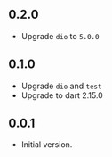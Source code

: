 ## 0.2.0

- Upgrade `dio` to `5.0.0`

## 0.1.0

- Upgrade `dio` and `test`
- Upgrade to dart 2.15.0

## 0.0.1

- Initial version.

